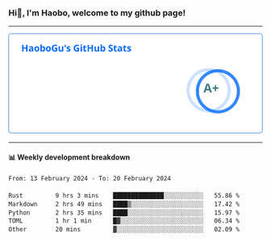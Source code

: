 <!--<h2 align="center"> Hi👋, I'm Haobo, welcome to my github page! </h2>-->
### Hi👋, I'm Haobo, welcome to my github page!
-------

<img href="https://github.com/HaoboGu" src="assets/stats.svg" alt="github stats" /> 

-------

#### 📊 **Weekly development breakdown**
<!--START_SECTION:waka-->

```txt
From: 13 February 2024 - To: 20 February 2024

Rust         9 hrs 3 mins    ██████████████░░░░░░░░░░░   55.86 %
Markdown     2 hrs 49 mins   ████▒░░░░░░░░░░░░░░░░░░░░   17.42 %
Python       2 hrs 35 mins   ████░░░░░░░░░░░░░░░░░░░░░   15.97 %
TOML         1 hr 1 min      █▓░░░░░░░░░░░░░░░░░░░░░░░   06.34 %
Other        20 mins         ▓░░░░░░░░░░░░░░░░░░░░░░░░   02.09 %
```

<!--END_SECTION:waka-->
<!--
backup url: https://github-readme-status-dusky-ten.vercel.app/api?username=HaoboGu&count_private=true&show_icons=true&theme=transparent&border_color=2f80ed
-->
<!--
**HaoboGu/HaoboGu** is a ✨ _special_ ✨ repository because its `README.md` (this file) appears on your GitHub profile.

Here are some ideas to get you started:

- 🔭 I’m currently working on AI-assisted programming tools
- 🌱 I’m currently learning ...
- 👯 I’m looking to collaborate on ...
- 🤔 I’m looking for help with ...
- 💬 Ask me about ...
- 📫 How to reach me: ...
- 😄 Pronouns: ...
- ⚡ Fun fact: ...
-->
